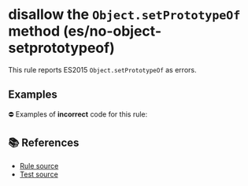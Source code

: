 # disallow the `Object.setPrototypeOf` method (es/no-object-setprototypeof)

This rule reports ES2015 `Object.setPrototypeOf` as errors.

## Examples

⛔ Examples of **incorrect** code for this rule:

<eslint-playground type="bad" code="/*eslint es/no-object-setprototypeof: error */
Object.setPrototypeOf(obj, proto)
" />

## 📚 References

- [Rule source](https://github.com/mysticatea/eslint-plugin-es/blob/v1.3.1/lib/rules/no-object-setprototypeof.js)
- [Test source](https://github.com/mysticatea/eslint-plugin-es/blob/v1.3.1/tests/lib/rules/no-object-setprototypeof.js)
